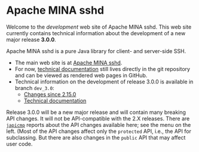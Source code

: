 <!--
Licensed to the Apache Software Foundation (ASF) under one or more
contributor license agreements. See the NOTICE file distributed with
this work for additional information regarding copyright ownership.
The ASF licenses this file to You under the Apache License, Version 2.0
(the "License"); you may not use this file except in compliance with
the License. You may obtain a copy of the License at

   http://www.apache.org/licenses/LICENSE-2.0

Unless required by applicable law or agreed to in writing, software
distributed under the License is distributed on an "AS IS" BASIS,
WITHOUT WARRANTIES OR CONDITIONS OF ANY KIND, either express or implied.
See the License for the specific language governing permissions and
limitations under the License.
-->
# Apache MINA sshd

Welcome to the _development_ web site of Apache MINA sshd. This web site currently
contains technical information about the development of a new major release **3.0.0**.

Apache MINA sshd is a pure Java library for client- and server-side SSH.

* The main web site is at [Apache MINA sshd](https://mina.apache.org/sshd-project).
* For now, [technical documentation](https://github.com/apache/mina-sshd/blob/master/README.md)
still lives directly in the git repository and can be viewed as rendered web pages in GitHub.
* Technical information on the development of release 3.0.0 is available in branch `dev_3.0`:
    * [Changes since 2.15.0](https://github.com/apache/mina-sshd/blob/dev_3.0/CHANGES.md)
    * [Technical documentation](https://github.com/apache/mina-sshd/tree/dev_3.0/docs/technical)

Release 3.0.0 will be a new major release and will contain many breaking API changes.
It will not be API-compatible with the 2.X releases. There are
[`japicmp`](https://siom79.github.io/japicmp) reports about the API changes available
here; see the menu on the left. (Most of the API changes affect only the `protected` API,
i.e., the API for subclassing. But there are also changes in the `public` API that may
affect user code.
